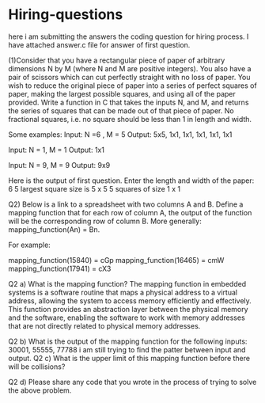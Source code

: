 # Hiring-questions
here i am submitting the answers the coding question for hiring process.
I have attached answer.c file for answer of first question.

(1)Consider that you have a rectangular piece of paper of arbitrary dimensions N by M (where N and M are positive integers). You also have a pair of scissors which can cut perfectly straight with no loss of paper. You wish to reduce the original piece of paper into a series of perfect squares of paper, making the largest possible squares, and using all of the paper provided. Write a function in C that takes the inputs N, and M, and returns the series of squares that can be made out of that piece of paper. No fractional squares, i.e. no square should be less than 1 in length and width.

Some examples:
Input: N =6 , M = 5
Output: 5x5, 1x1, 1x1, 1x1, 1x1, 1x1

Input: N = 1, M = 1
Output: 1x1

Input: N = 9, M = 9
Output: 9x9

Here is the output of first question.
Enter the length and width of the paper: 6 5
largest square size is 5 x 5
5 squares of size 1 x 1

Q2) Below is a link to a spreadsheet with two columns A and B. Define a mapping function that for each row of column A, the output of the function will be the corresponding row of column B. More generally: mapping_function(An) =  Bn.  

For example:
	
mapping_function(15840) = cGp
mapping_function(16465) = cmW
mapping_function(17941) = cX3

Q2 a) What is the mapping function?
The mapping function in embedded systems is a software routine that maps a physical address to a virtual address, allowing the system to access memory efficiently and effectively. This function provides an abstraction layer between the physical memory and the software, enabling the software to work with memory addresses that are not directly related to physical memory addresses.

Q2 b) What is the output of the mapping function for the following inputs: 30001, 55555, 77788
i am still trying to find the patter between input and output.
Q2 c) What is the upper limit of this mapping function before there will be collisions? 

Q2 d) Please share any code that you wrote in the process of trying to solve the above problem.
